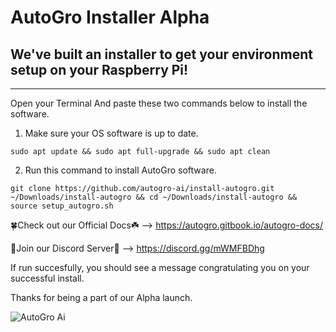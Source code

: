 # AutoGro Installer **Alpha**
## We've built an installer to get your environment setup on your Raspberry Pi!
------------------------------------------------------------------------------------

Open your Terminal And paste these two commands below to install the software.

1. Make sure your OS software is up to date.
   
```sudo apt update && sudo apt full-upgrade && sudo apt clean```

2. Run this command to install AutoGro software.

```git clone https://github.com/autogro-ai/install-autogro.git ~/Downloads/install-autogro && cd ~/Downloads/install-autogro && source setup_autogro.sh```

🍀Check out our Official Docs☘️ --> https://autogro.gitbook.io/autogro-docs/

🔵Join our Discord Server🔵 --> https://discord.gg/mWMFBDhg

If run succesfully, you should see a message congratulating you on your successful install.

Thanks for being a part of our Alpha launch.

![AutoGro Ai](https://github.com/autogro-ai/install-autogro/assets/131834659/a6456c7a-d472-4034-8dc3-3ac446b6c2b9)
